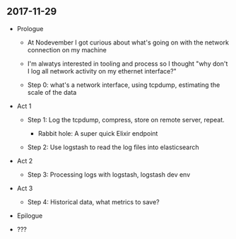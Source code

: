 ## 2017-11-29

- Prologue

  - At Nodevember I got curious about what's going on with the network
  connection on my machine

  - I'm alwatys interested in tooling and process so I thought "why don't I log
  all network activity on my ethernet interface?"

  - Step 0: what's a network interface, using tcpdump, estimating the scale of
  the data

- Act 1

  - Step 1: Log the tcpdump, compress, store on remote server, repeat.
    - Rabbit hole: A super quick Elixir endpoint

  - Step 2: Use logstash to read the log files into elasticsearch

- Act 2

  - Step 3: Processing logs with logstash, logstash dev env

- Act 3

  - Step 4: Historical data, what metrics to save?

-  Epilogue

  - ???

